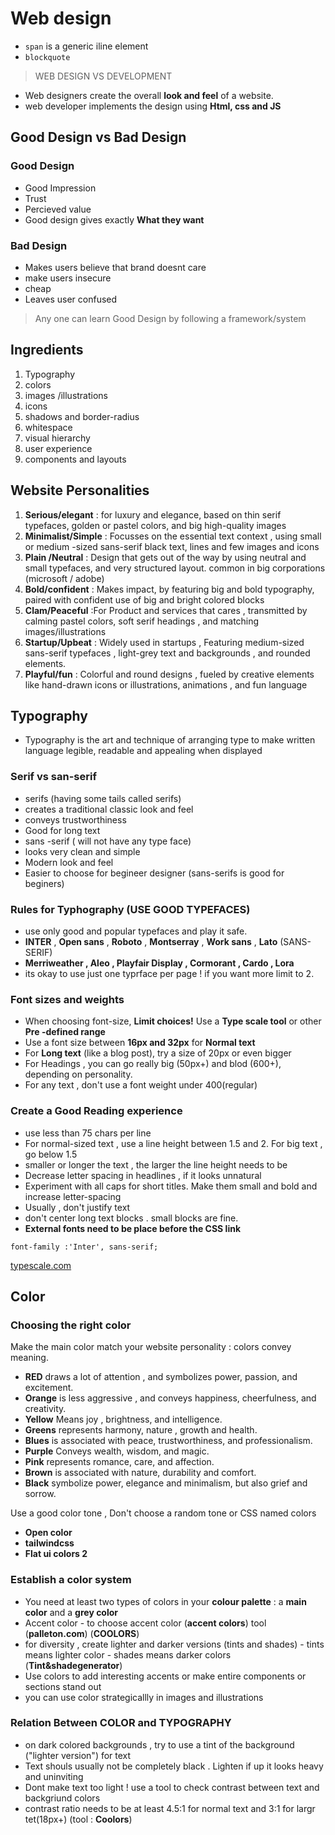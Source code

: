 # Web design
- `span` is a generic iline element 
- `blockquote`

> WEB DESIGN VS DEVELOPMENT
- Web designers create the overall **look and feel** of a website.
- web developer implements the design using **Html, css and JS**

## Good Design vs Bad Design
### Good Design 
- Good Impression 
- Trust
- Percieved value
- Good design gives exactly **What they want**

### Bad Design
- Makes users believe that brand doesnt care
- make users insecure
- cheap
- Leaves user confused

> Any one can learn Good Design by following a framework/system

## Ingredients
1. Typography
2. colors
3. images /illustrations
4. icons
5. shadows and border-radius
6. whitespace
7. visual hierarchy
8. user experience
9. components and layouts

## Website Personalities
1. **Serious/elegant** : for luxury and elegance, based on thin serif typefaces, golden or pastel colors, and big high-quality images
2. **Minimalist/Simple** : Focusses on the essential text context , using small or medium -sized sans-serif black text, lines and few images and icons
3. **Plain /Neutral** : Design that gets out of the way by using neutral and small typefaces, and very structured layout. common in big corporations (microsoft / adobe)
4. **Bold/confident** : Makes impact, by featuring big and bold typography, paired with confident use of big and bright colored blocks
5. **Clam/Peaceful** :For Product and services that cares , transmitted by calming pastel colors, soft serif headings , and matching images/illustrations
6. **Startup/Upbeat** : Widely used in startups , Featuring medium-sized sans-serif typefaces , light-grey text and backgrounds , and rounded elements.
7. **Playful/fun** : Colorful and round designs , fueled by creative elements like hand-drawn icons or illustrations, animations , and fun language


## Typography
- Typography is the art and technique of arranging type to make written language legible, readable and appealing when displayed
### Serif vs san-serif
- serifs (having some tails called serifs)
- creates a traditional classic look and feel
- conveys trustworthiness
- Good for long text
- sans -serif ( will not have any type face)
- looks very clean and simple
- Modern look and feel
- Easier to choose for begineer designer
(sans-serifs is good for beginers)

### Rules for Typhography (USE GOOD TYPEFACES)
- use only good and popular typefaces and play it safe.
- **INTER** , **Open sans** , **Roboto** , **Montserray** , **Work sans** , **Lato** (SANS-SERIF)
- **Merriweather , Aleo , Playfair Display , Cormorant , Cardo , Lora**
- its okay to use just one typrface per page ! if you want more limit to 2.
### Font sizes and weights
- When choosing font-size, **Limit choices!** Use a **Type scale tool** or other **Pre -defined range**
- Use a font size between **16px and 32px** for **Normal text**
- For **Long text** (like a blog post), try a size of 20px or even bigger
- For Headings , you can go really big (50px+) and blod (600+), depending on personality.
- For any text , don't use a font weight under 400(regular)
### Create a Good Reading experience
- use less than 75 chars per line
- For normal-sized text , use a line height between 1.5 and 2. For big text , go below 1.5
 - smaller or longer the text , the larger the line height needs to be
- Decrease letter spacing in headlines , if it looks unnatural
- Experiment with all caps for short titles. Make them small and bold and increase letter-spacing
- Usually , don't justify text
- don't center long text blocks . small blocks are fine.
- **External fonts need to be place before the CSS link**
```
font-family :'Inter', sans-serif;
```
[typescale.com](typescale.com)

## Color
### Choosing the right color 
Make the main color match your website personality : colors convey meaning.
- **RED** draws a lot of attention , and symbolizes power, passion, and excitement.
- **Orange** is less aggressive , and conveys happiness, cheerfulness, and creativity.
- **Yellow** Means joy , brightness, and intelligence.
- **Greens** represents harmony, nature , growth and health.
- **Blues** is associated with peace, trustworthiness, and professionalism.
- **Purple** Conveys wealth, wisdom, and magic.
- **Pink** represents romance, care, and affection.
- **Brown** is associated with nature, durability and comfort.
- **Black** symbolize power, elegance and minimalism, but also grief and sorrow.

Use a good color tone , Don't choose a random tone or CSS named colors  
- **Open color**
- **tailwindcss**
- **Flat ui colors 2**
### Establish a color system
- You need at least two types of colors in your **colour palette** : a **main color** and a **grey color**
- Accent color - to choose accent color (**accent colors**) tool (**palleton.com**) (**COOLORS**)
- for diversity , create lighter and darker versions (tints and shades)  - tints means lighter color - shades means darker colors (**Tint&shadegenerator**)
- Use colors to add interesting accents or make entire components or sections stand out
- you can use color strategicallly in images and illustrations

### Relation Between COLOR and TYPOGRAPHY
- on dark colored backgrounds , try to use a tint of the background ("lighter version") for text
- Text shouls usually not be completely black . Lighten if up it looks heavy and uninviting
- Dont make text too light ! use a tool to check contrast between text and backgriund colors
 - contrast ratio needs to be at least 4.5:1 for normal text and 3:1 for largr tet(18px+) (tool : **Coolors**)
 
